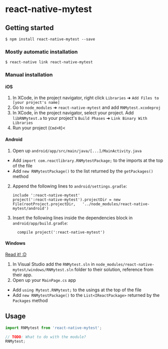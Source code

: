 
# react-native-mytest

## Getting started

`$ npm install react-native-mytest --save`

### Mostly automatic installation

`$ react-native link react-native-mytest`

### Manual installation


#### iOS

1. In XCode, in the project navigator, right click `Libraries` ➜ `Add Files to [your project's name]`
2. Go to `node_modules` ➜ `react-native-mytest` and add `RNMytest.xcodeproj`
3. In XCode, in the project navigator, select your project. Add `libRNMytest.a` to your project's `Build Phases` ➜ `Link Binary With Libraries`
4. Run your project (`Cmd+R`)<

#### Android

1. Open up `android/app/src/main/java/[...]/MainActivity.java`
  - Add `import com.reactlibrary.RNMytestPackage;` to the imports at the top of the file
  - Add `new RNMytestPackage()` to the list returned by the `getPackages()` method
2. Append the following lines to `android/settings.gradle`:
  	```
  	include ':react-native-mytest'
  	project(':react-native-mytest').projectDir = new File(rootProject.projectDir, 	'../node_modules/react-native-mytest/android')
  	```
3. Insert the following lines inside the dependencies block in `android/app/build.gradle`:
  	```
      compile project(':react-native-mytest')
  	```

#### Windows
[Read it! :D](https://github.com/ReactWindows/react-native)

1. In Visual Studio add the `RNMytest.sln` in `node_modules/react-native-mytest/windows/RNMytest.sln` folder to their solution, reference from their app.
2. Open up your `MainPage.cs` app
  - Add `using Mytest.RNMytest;` to the usings at the top of the file
  - Add `new RNMytestPackage()` to the `List<IReactPackage>` returned by the `Packages` method


## Usage
```javascript
import RNMytest from 'react-native-mytest';

// TODO: What to do with the module?
RNMytest;
```
  
